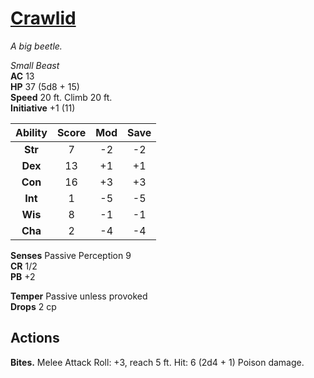 # [Crawlid](https://hollowknight.wiki/w/Crawlid)

*A big beetle.*

*Small Beast*  
**AC** 13  
**HP** 37 (5d8 + 15)  
**Speed** 20 ft. Climb 20 ft.  
**Initiative** +1 (11)  

| Ability | Score | Mod | Save |
|:-------:|:-----:|:---:|:----:|
| **Str** | 7     | -2  | -2   |
| **Dex** | 13    | +1  | +1   |
| **Con** | 16    | +3  | +3   |
| **Int** | 1     | -5  | -5   |
| **Wis** | 8     | -1  | -1   |
| **Cha** | 2     | -4  | -4   |

**Senses** Passive Perception 9  
**CR** 1/2  
**PB** +2  

**Temper** Passive unless provoked  
**Drops** 2 cp  

## Actions

**Bites.** Melee Attack Roll: +3, reach 5 ft. Hit: 6 (2d4 + 1) Poison damage.
